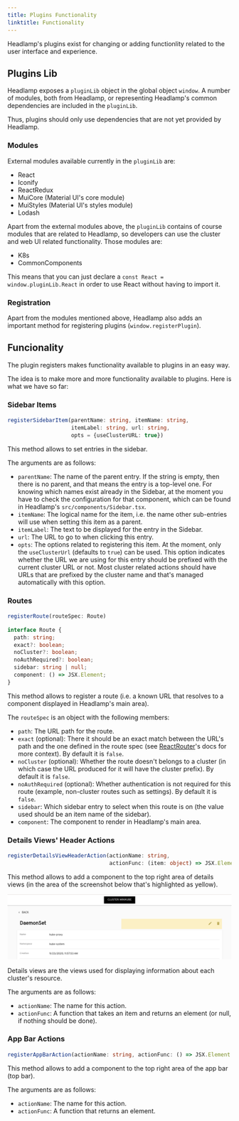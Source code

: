 ```yaml
---
title: Plugins Functionality
linktitle: Functionality
---
```


Headlamp's plugins exist for changing or adding functionlity related to
the user interface and experience.

## Plugins Lib

Headlamp exposes a `pluginLib` object in the global object `window`.
A number of modules, both from Headlamp, or representing Headlamp's common
dependencies are included in the `pluginLib`.

Thus, plugins should only use dependencies that are not yet provided by Headlamp.


### Modules

External modules available currently in the `pluginLib` are:

* React
* Iconify
* ReactRedux
* MuiCore (Material UI's core module)
* MuiStyles (Material UI's styles module)
* Lodash

Apart from the external modules above, the `pluginLib` contains of course
modules that are related to Headlamp, so developers can use the cluster and
web UI related functionality. Those modules are:

* K8s
* CommonComponents

This means that you can just declare a `const React = window.pluginLib.React` in order to use
React without having to import it.

### Registration

Apart from the modules mentioned above, Headlamp also adds an important method
for registering plugins (`window.registerPlugin`).

## Funcionality

The plugin registers makes functionality available to plugins in an easy way.

The idea is to make more and more functionality available to plugins. Here is
what we have so far:

### Sidebar Items

```typescript
registerSidebarItem(parentName: string, itemName: string,
                    itemLabel: string, url: string,
                    opts = {useClusterURL: true})
```

This method allows to set entries in the sidebar.

The arguments are as follows:

* `parentName`: The name of the parent entry. If the string is empty, then there is no parent,
and that means the entry is a top-level one. For knowing which names exist
already in the Sidebar, at the moment you have to check the configuration for that component, which can be found in Headlamp's `src/components/Sidebar.tsx`.
* `itemName`: The logical name for the item, i.e. the name other sub-entries will use
when setting this item as a parent.
* `itemLabel`: The text to be displayed for the entry in the Sidebar.
* `url`: The URL to go to when clicking this entry.
* `opts`: The options related to registering this item. At the moment, only
the `useClusterUrl` (defaults to `true`) can be used. This option indicates
whether the URL we are using for this entry should be prefixed with the
current cluster URL or not. Most cluster related actions should have URLs
that are prefixed by the cluster name and that's managed automatically
with this option.

### Routes

```typescript
registerRoute(routeSpec: Route)
```

```typescript
interface Route {
  path: string;
  exact?: boolean;
  noCluster?: boolean;
  noAuthRequired?: boolean;
  sidebar: string | null;
  component: () => JSX.Element;
}
```

This method allows to register a route (i.e. a known URL that resolves to
a component displayed in Headlamp's main area).

The `routeSpec` is an object with the following members:

* `path`: The URL path for the route.
* `exact` (optional): There it should be an exact match between the URL's path and the
one defined in the route spec (see [ReactRouter](https://reactrouter.com/native/api/Route/exact-bool)'s docs for more context). By default it is `false`.
* `noCluster` (optional): Whether the route doesn't belongs to a cluster (in which
case the URL produced for it will have the cluster prefix). By default it is `false`.
* `noAuthRequired` (optional): Whether authentication is not required for this route
(example, non-cluster routes such as settings). By default it is `false`.
* `sidebar`: Which sidebar entry to select when this route is on (the value used should be an item
name of the sidebar).
* `component`: The component to render in Headlamp's main area.

### Details Views' Header Actions

```typescript
registerDetailsViewHeaderAction(actionName: string,
                                actionFunc: (item: object) => JSX.Element | null)
```

This method allows to add a component to the top right area of details views
(in the area of the screenshot below that's highlighted as yellow).

![screenshot of the header showing two actions](./header_actions_screenshot.png)

Details views are the views used for displaying information about each
cluster's resource.

The arguments are as follows:

* `actionName`: The name for this action.
* `actionFunc`: A function that takes an item and returns an element (or null, if nothing should
be done).

### App Bar Actions

```typescript
registerAppBarAction(actionName: string, actionFunc: () => JSX.Element | null))
```

This method allows to add a component to the top right area of the app bar
(top bar).

The arguments are as follows:

* `actionName`: The name for this action.
* `actionFunc`: A function that returns an element.
